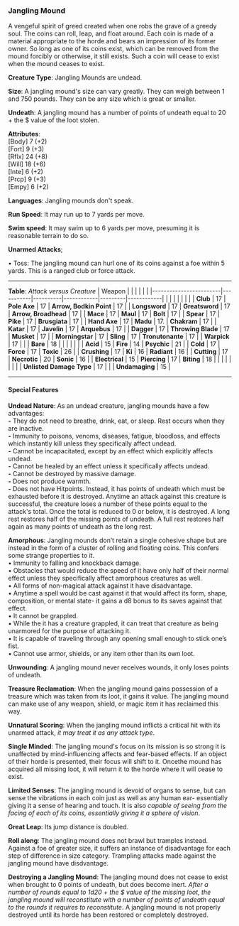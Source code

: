 ### Jangling Mound
A vengeful spirit of greed created when one robs the grave of a greedy soul. The coins can roll, leap, and float around. Each coin is made of a material appropriate to the horde and bears an impression of its former owner. So long as one of its coins exist, which can be removed from the mound forcibly or otherwise, it still exists. Such a coin will cease to exist when the mound ceases to exist.

**Creature Type**: Jangling Mounds are undead.

**Size**: A jangling mound's size can vary greatly. They can weigh between 1 and 750 pounds. They can be any size which is great or smaller.

**Undeath**: A jangling mound has a number of points of undeath equal to 20 + the $ value of the loot stolen.

**Attributes**:  
[Body] 7 (+2)  
[Fort] 9 (+3)  
[Rflx] 24 (+8)  
[Will] 18 (+6)  
[Inte] 6  (+2)  
[Prcp] 9 (+3)  
[Empy] 6 (+2)  

**Languages**: Jangling mounds don't speak.

**Run Speed**: It may run up to 7 yards per move.

**Swim speed**: It may swim up to 6 yards per move, presuming it is reasonable terrain to do so.

**Unarmed Attacks**;  

 • Toss: The jangling mound can hurl one of its coins against a foe within 5 yards. This is a ranged club or force attack.

---------------------

**Table**: *Attack versus Creature*
| Weapon                 |          |            |         |            |         |
|------------------------|-----------|----------|------------|---------|------------|
|                            |        |                    |        |                            |       |
| **Club**                   | 17     | **Pole Axe**       | 17     | **Arrow, Bodkin Point**    | 17    |
| **Longsword**              | 17     | **Greatsword**     | 17     | **Arrow, Broadhead**       | 17    |
| **Mace**                   | 17     | **Maul**           | 17     | **Bolt**                   | 17    |
| **Spear**                  | 17     | **Pike**           | 17     | **Brusgiata**              | 17    |
| **Hand Axe**               | 17     | **Madu**           | 17.    | **Chakram**                | 17    |
| **Katar**                  | 17     | **Javelin**        | 17     | **Arquebus**               | 17    |
| **Dagger**                 | 17     | **Throwing Blade** | 17     | **Musket**                 | 17    |
| **Morningstar**            | 17     | **Sling**          | 17     | **Tronutonante**           | 17    |
| **Warpick**                | 17     |                    |        | **Bare**                   | 18    |
|                            |        |                    |        |
| **Acid**                   | 15     | **Fire**           | 14     | **Psychic**                | 21    |
| **Cold**                   | 17     | **Force**          | 17     | **Toxic**                  | 26    |
| **Crushing**               | 17     | **Ki**             | 16     | **Radiant**                | 16    |
| **Cutting**                | 17     | **Necrotic**       | 20     | **Sonic**                  | 16    |
| **Electrical**             | 15     | **Piercing**       | 17     | **Biting**                 | 18    |
|                            |        |                    |        |                            |       |
| **Unlisted Damage Type**   | 17     |                    |        | **Undamaging**             | 15    |



---------------------

#### Special Features

**Undead Nature**: As an undead creature, jangling mounds have a few advantages:  
**-** They do not need to breathe, drink, eat, or sleep. Rest occurs when they are inactive.  
**-** Immunity to poisons, venoms, diseases, fatigue, bloodloss, and effects which instantly kill unless they specifically affect undead.  
**-** Cannot be incapacitated, except by an effect which explicitly affects undead.  
**-** Cannot be healed by an effect unless it specifically affects undead.  
**-** Cannot be destroyed by massive damage.  
**-** Does not produce warmth.  
**-** Does not have Hitpoints. Instead, it has points of undeath which must be exhausted before it is destroyed. Anytime an attack against this creature is successful, the creature loses a number of these points equal to the attack's total. Once the total is reduced to 0 or below, it is destroyed. A long rest restores half of the missing points of undeath. A full rest restores half again as many points of undeath as the long rest.

**Amorphous**: Jangling mounds don’t retain a single cohesive shape but are instead in the form of a cluster of rolling and floating coins. This confers some strange properties to it.  
 • Immunity to falling and knockback damage.  
 • Obstacles that would reduce the speed of it have only half of their normal effect unless they specifically affect amorphous creatures as well.  
 • All forms of non-magical attack against it have disadvantage.  
 • Anytime a spell would be cast against it that would affect its form, shape, composition, or mental state- it gains a d8 bonus to its saves against that effect.  
 • It cannot be grappled.  
 • While the it has a creature grappled, it can treat that creature as being unarmored for the purpose of attacking it.  
 • It is capable of traveling through any opening small enough to stick one’s fist.  
 • Cannot use armor, shields, or any item other than its own loot.

**Unwounding**: A jangling mound never receives wounds, it only loses points of undeath.

**Treasure Reclamation**: When the jangling mound gains possession of a treasure which was taken from its loot, it gains it value. The jangling mound can make use of any weapon, shield, or magic item it has reclaimed this way.

**Unnatural Scoring**: When the jangling mound inflicts a critical hit with its unarmed attack, *it may treat it as any attack type*.

**Single Minded**: The jangling mound's focus on its mission is so strong it is unaffected by mind-influencing affects and fear-based effects. If an object of their horde is presented, their focus will shift to it. Oncethe mound has acquired all missing loot, it will return it to the horde where it will cease to exist.

**Limited Senses**: The jangling mound is devoid of organs to sense, but can sense the vibrations in each coin just as well as any human ear- essentially giving it a sense of hearing and touch. It is also *capable of seeing from the facing of each of its coins, essentially giving it a sphere of vision*.

**Great Leap**: Its jump distance is doubled.

**Roll along**: The jangling mound does not brawl but tramples instead. Against a foe of greater size, it suffers an instance of disadvantage for each step of difference in size category. Trampling attacks made against the jangling mound have disdvantage.

**Destroying a Jangling Mound**: The jangling mound does not cease to exist when brought to 0 points of undeath, but does become inert. *After a number of rounds equal to 1d20 + the $ value of the missing loot, the jangling mound will reconstitute with a number of points of undeath equal to the rounds it requires to reconstitute*. A jangling mound is not properly destroyed until its horde has been restored or completely destroyed.
